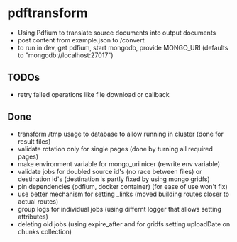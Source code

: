 # pdftransform

- Using Pdfium to translate source documents into output documents
- post content from example.json to /convert
- to run in dev, get pdfium, start mongodb, provide MONGO_URI (defaults to "mongodb://localhost:27017")

## TODOs

- retry failed operations like file download or callback

## Done

- transform /tmp usage to database to allow running in cluster (done for result files)
- validate rotation only for single pages (done by turning all required pages)
- make environment variable for mongo_uri nicer (rewrite env variable)
- validate jobs for doubled source id's (no race between files) or destination id's (destination is partly fixed by using mongo gridfs)
- pin dependencies (pdfium, docker container) (for ease of use won't fix)
- use better mechanism for setting _links (moved building routes closer to actual routes)
- group logs for individual jobs (using differnt logger that allows setting attributes)
- deleting old jobs (using expire_after and for gridfs setting uploadDate on chunks collection)
